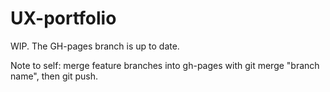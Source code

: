 # UX-portfolio
WIP. The GH-pages branch is up to date.

Note to self: merge feature branches into gh-pages with git merge "branch name", then git push.
